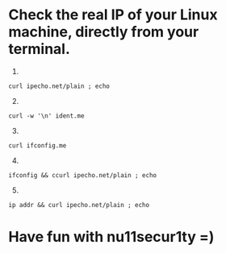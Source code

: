 # Check the real IP of your Linux machine, directly from your terminal.
1.
```
curl ipecho.net/plain ; echo
```
2.
```
curl -w '\n' ident.me
```
3.
```
curl ifconfig.me
```
4.
```
ifconfig && ccurl ipecho.net/plain ; echo
```
5.
```
ip addr && curl ipecho.net/plain ; echo
```

# Have fun with nu11secur1ty =)
